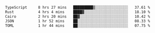 <!--START_SECTION:waka-->

```txt
TypeScript     8 hrs 27 mins   █████████▒░░░░░░░░░░░░░░░   37.61 %
Rust           4 hrs 4 mins    ████▓░░░░░░░░░░░░░░░░░░░░   18.10 %
Cairo          2 hrs 20 mins   ██▓░░░░░░░░░░░░░░░░░░░░░░   10.42 %
JSON           1 hr 52 mins    ██░░░░░░░░░░░░░░░░░░░░░░░   08.33 %
TOML           1 hr 44 mins    ██░░░░░░░░░░░░░░░░░░░░░░░   07.75 %
```

<!--END_SECTION:waka-->